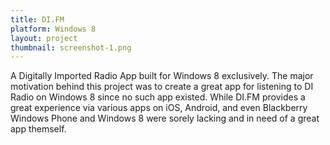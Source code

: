 ```yaml
---
title: DI.FM
platform: Windows 8
layout: project
thumbnail: screenshot-1.png
---
```


A Digitally Imported Radio App built for Windows 8 exclusively. The major motivation behind this project was to create a great app for listening to DI Radio on Windows 8 since no such app existed. While DI.FM provides a great experience via various apps on iOS, Android, and even Blackberry Windows Phone and Windows 8 were sorely lacking and in need of a great app themself.